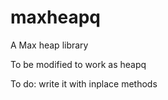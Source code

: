 # maxheapq

A Max heap library

To be modified to work as heapq 

To do: write it with inplace methods
